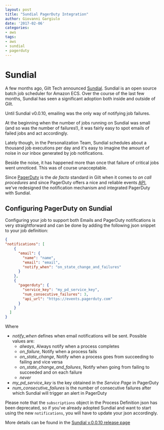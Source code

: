```yaml
---
layout: post
title: "Sundial PagerDuty Integration"
author: Giovanni Gargiulo
date: '2017-02-06'
categories: 
- aws
tags:
- aws
- sundial
- pagerduty
---
```


# Sundial

A few months ago, Gilt Tech announced [Sundial](https://github.com/gilt/sundial). Sundial is an open source batch job scheduler for Amazon ECS.
Over the course of the last few months, Sundial has seen a significant adoption both inside and outside of Gilt.

Until Sundial v0.0.10, emailing was the only way of notifying job failures.

At the beginning when the number of jobs running on Sundial was small (and so was the number of failures!), it was fairly easy to spot emails of failed jobs and act accordingly.

Lately though, in the Personalization Team, Sundial schedules about a thousand job executions per day and it's easy to imagine the amount of noise in our inbox generated by job notifications.
 
Beside the noise, it has happened more than once that failure of critical jobs went unnoticed. This was of course unacceptable.
 
Since [PagerDuty](https://www.pagerduty.com/) is the _de facto_ standard in Gilt when it comes to _on call procedures_ and since PagerDuty offers a nice and reliable events [API](https://v2.developer.pagerduty.com/docs/events-api), we've redesigned the notification mechanism 
and integrated PagerDuty with Sundial.  

## Configuring PagerDuty on Sundial

Configuring your job to support both Emails and PagerDuty notifications is very straightforward and can be done by adding the following json snippet to your job definition:

```json
{
"notifications": [
    {
      "email": {
        "name": "name",
        "email": "email",
        "notify_when": "on_state_change_and_failures"
      }
    },
    {
      "pagerduty": {
        "service_key": "my_pd_service_key",
        "num_consecutive_failures": 3,
        "api_url": "https://events.pagerduty.com"
      }
    }
  ]
}
```

Where 

* _notify_when_ defines when email notifications will be sent. Possible values are:
  * _always_, Always notify when a process completes
  * _on_failure_, Notify when a process fails
  * _on_state_change_, Notify when a process goes from succeeding to failing and vice versa
  * _on_state_change_and_failures_, Notify when going from failing to succeeded and on each failure
  * _never_
* _my_pd_service_key_ is the key obtained in the _Service Page_ in PagerDuty
* _num_consecutive_failures_ is the number of consecutive failures after which Sundial will trigger an alert in PagerDuty

Please note that the `subscriptions` object in the Process Definition json has been deprecated, so if you've already adopted Sundial and want to start using the new `notifications`, you will have to 
 update your json accordingly. 

More details can be found in the [Sundial v.0.0.10 release page](https://github.com/gilt/sundial/releases/tag/v0.0.10)
